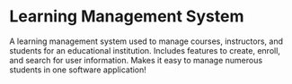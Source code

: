 # Learning Management System
A learning management system used to manage courses, instructors, and students for an educational institution.
Includes features to create, enroll, and search for user information. Makes it easy to manage numerous students in one software application!
